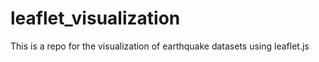 # leaflet_visualization
This is a repo for the visualization of earthquake datasets using leaflet.js
